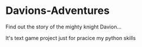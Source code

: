 # Davions-Adventures
Find out the story of the mighty knight Davion...

It's text game project just for pracice my python skills